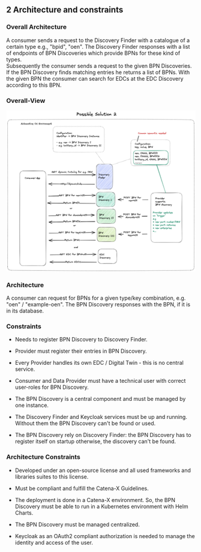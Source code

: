 ## 2 Architecture and constraints

### Overall Architecture

A consumer sends a request to the Discovery Finder with a catalogue of a certain type e.g., "bpid", "oen". The Discovery Finder
responses with a list of endpoints of BPN Discoveries which provide BPNs for these kind of types.  
Subsequently the consumer sends a request to the given BPN Discoveries. If the BPN Discovery finds matching entries he returns a list of BPNs.
With the given BPN the consumer can search for EDCs at the EDC Discovery according to this BPN.

### Overall-View

![](media/OverallConcept.png)

### Architecture
A consumer can request for BPNs for a given type/key combination, e.g. "oen" / "example-oen". The BPN Discovery responses
with the BPN, if it is in its database.

### Constraints

-   Needs to register BPN Discovery to Discovery Finder.

-   Provider must register their entries in BPN Discovery.

-   Every Provider handles its own EDC / Digital Twin - this is no
    central service.

-   Consumer and Data Provider must have a technical user with correct user-roles for BPN Discovery.

-   The BPN Discovery is a central component and must be managed by one
    instance.

-   The Discovery Finder and Keycloak services must be up and running.
    Without them the BPN Discovery can't be found or used.

-   The BPN Discovery rely on Discovery Finder: the BPN Discovery has to register itself on startup otherwise, the discovery can't be found.

### Architecture Constraints

-   Developed under an open-source license and all used frameworks and
    libraries suites to this license.

-   Must be compliant and fulfill the Catena-X Guidelines.

-   The deployment is done in a Catena-X environment. So, the BPN
    Discovery must be able to run in a Kubernetes environment with Helm
    Charts.

-   The BPN Discovery must be managed centralized.

-   Keycloak as an OAuth2 compliant authorization is needed to manage the identity and access of the user.